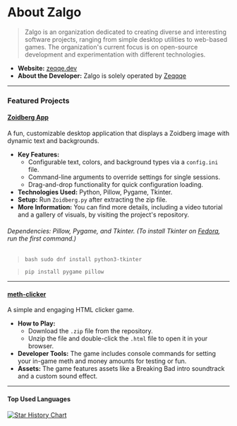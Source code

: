 # About Zalgo
> Zalgo is an organization dedicated to creating diverse and interesting software projects, ranging from simple desktop utilities to web-based games. The organization's current focus is on open-source development and experimentation with different technologies.

- **Website:** [zeqqe.dev](https://zeqqe.dev)
- **About the Developer:** Zalgo is solely operated by [Zeqqqe](https://github.com/zeqqqe)

---

### Featured Projects

#### [Zoidberg App](https://github.com/zeqqqe/Zoidberg)
A fun, customizable desktop application that displays a Zoidberg image with dynamic text and backgrounds.

- **Key Features:**
  - Configurable text, colors, and background types via a `config.ini` file.
  - Command-line arguments to override settings for single sessions.
  - Drag-and-drop functionality for quick configuration loading.
- **Technologies Used:** Python, Pillow, Pygame, Tkinter.
- **Setup:** Run `Zoidberg.py` after extracting the zip file.
- **More Information:** You can find more details, including a video tutorial and a gallery of visuals, by visiting the project's repository.
###### Dependencies: Pillow, Pygame, and Tkinter. (To install Tkinter on [Fedora](https://fedoraproject.org), run the first command.)
> `bash sudo dnf install python3-tkinter`

> `pip install pygame pillow`

---

#### [meth-clicker](https://github.com/Zeqqqe/meth-clicker)
A simple and engaging HTML clicker game.

- **How to Play:**
  - Download the `.zip` file from the repository.
  - Unzip the file and double-click the `.html` file to open it in your browser.
- **Developer Tools:** The game includes console commands for setting your in-game meth and money amounts for testing or fun.
- **Assets:** The game features assets like a Breaking Bad intro soundtrack and a custom sound effect.

---

#### Top Used Languages
<a href="https://zeqqe.dev">
   <picture>
    <source media="(prefers-color-scheme: dark)" srcset="https://github-readme-stats.vercel.app/api/top-langs?username=zeqqqe&show_icons=true&theme=transparent&layout=pie" />
    <source media="(prefers-color-scheme: light)" srcset="https://github-readme-stats.vercel.app/api/top-langs?username=zeqqqe&show_icons=true&theme=buefy&layout=pie" />
    <img alt="Star History Chart" src="https://github-readme-stats.vercel.app/api/top-langs?username=zeqqqe&show_icons=true&theme=buefy" />
  </picture>
</a>
